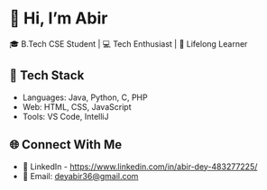 # 👋 Hi, I’m Abir 

🎓 B.Tech CSE Student | 💻 Tech Enthusiast | 🚀 Lifelong Learner  

## 🔧 Tech Stack
- Languages: Java, Python, C, PHP
- Web: HTML, CSS, JavaScript
- Tools: VS Code, IntelliJ

## 🌐 Connect With Me
- 💼 LinkedIn - https://www.linkedin.com/in/abir-dey-483277225/
- 📧 Email: deyabir36@gmail.com
